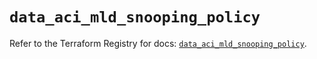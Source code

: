 # `data_aci_mld_snooping_policy`

Refer to the Terraform Registry for docs: [`data_aci_mld_snooping_policy`](https://registry.terraform.io/providers/ciscodevnet/aci/2.17.0/docs/data-sources/mld_snooping_policy).
